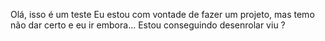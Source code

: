 Olá, isso é um teste
Eu estou com vontade de fazer um projeto, mas temo não dar certo e eu ir embora...
Estou conseguindo desenrolar viu ?
